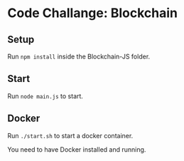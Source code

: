 # Code Challange: Blockchain

## Setup
Run `npm install` inside the Blockchain-JS folder.

## Start
Run `node main.js` to start.

## Docker
Run `./start.sh` to start a docker container.

You need to have Docker installed and running.